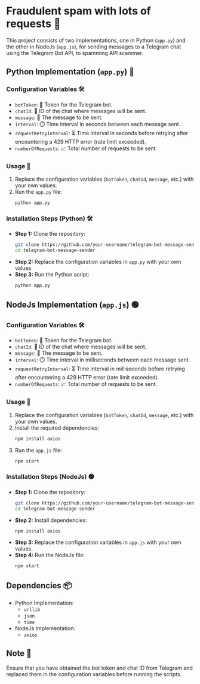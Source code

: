 
# Fraudulent spam with lots of requests 📩

This project consists of two implementations, one in Python (`app.py`) and the other in NodeJs (`app.js`), for sending messages to a Telegram chat using the Telegram Bot API, to spamming API scammer.

## Python Implementation (`app.py`) 🐍

### Configuration Variables 🛠️
- `botToken`: 🤖 Token for the Telegram bot.
- `chatId`: 💬 ID of the chat where messages will be sent.
- `message`: 📝 The message to be sent.
- `interval`: ⏱️ Time interval in seconds between each message sent.
- `requestRetryInterval`: ⏳ Time interval in seconds before retrying after encountering a 429 HTTP error (rate limit exceeded).
- `numberOfRequests`: 📈 Total number of requests to be sent.

### Usage 🚀
1. Replace the configuration variables (`botToken`, `chatId`, `message`, etc.) with your own values.
2. Run the `app.py` file:
   ```bash
   python app.py
   ```

### Installation Steps (Python) 🛠️
- **Step 1:** Clone the repository:
  ```bash
  git clone https://github.com/your-username/telegram-bot-message-sender.git
  cd telegram-bot-message-sender
  ```
- **Step 2:** Replace the configuration variables in `app.py` with your own values.
- **Step 3:** Run the Python script:
  ```bash
  python app.py
  ```

## NodeJs Implementation (`app.js`) 🟢

### Configuration Variables 🛠️
- `botToken`: 🤖 Token for the Telegram bot.
- `chatId`: 💬 ID of the chat where messages will be sent.
- `message`: 📝 The message to be sent.
- `interval`: ⏱️ Time interval in milliseconds between each message sent.
- `requestRetryInterval`: ⏳ Time interval in milliseconds before retrying after encountering a 429 HTTP error (rate limit exceeded).
- `numberOfRequests`: 📈 Total number of requests to be sent.

### Usage 🚀
1. Replace the configuration variables (`botToken`, `chatId`, `message`, etc.) with your own values.
2. Install the required dependencies:
   ```bash
   npm install axios
   ```
3. Run the `app.js` file:
   ```bash
   npm start
   ```

### Installation Steps (NodeJs) 🟢
- **Step 1:** Clone the repository:
  ```bash
  git clone https://github.com/your-username/telegram-bot-message-sender.git
  cd telegram-bot-message-sender
  ```
- **Step 2:** Install dependencies:
  ```bash
  npm install axios
  ```
- **Step 3:** Replace the configuration variables in `app.js` with your own values.
- **Step 4:** Run the NodeJs file:
  ```bash
  npm start
  ```

## Dependencies 📦
- Python Implementation:
  - `urllib`
  - `json`
  - `time`
- NodeJs Implementation:
  - `axios`

## Note 📝
Ensure that you have obtained the bot token and chat ID from Telegram and replaced them in the configuration variables before running the scripts.
